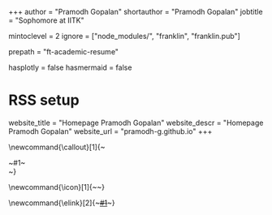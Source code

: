 +++
author = "Pramodh Gopalan"
shortauthor = "Pramodh Gopalan"
jobtitle = "Sophomore at IITK"

mintoclevel = 2
ignore = ["node_modules/", "franklin", "franklin.pub"]

prepath = "ft-academic-resume"

hasplotly = false
hasmermaid = false

# RSS setup
website_title = "Homepage Pramodh Gopalan"
website_descr = "Homepage Pramodh Gopalan"
website_url   = "pramodh-g.github.io"
+++

\newcommand{\callout}[1]{~~~<div class="alert alert-note"><div>~~~#1~~~</div></div>~~~}

\newcommand{\icon}[1]{~~~<i class="fas fa-~~~!#1~~~"></i>~~~}

\newcommand{\elink}[2]{~~~<a href="#2" target=_blank rel=noopener>#1</a>~~~}